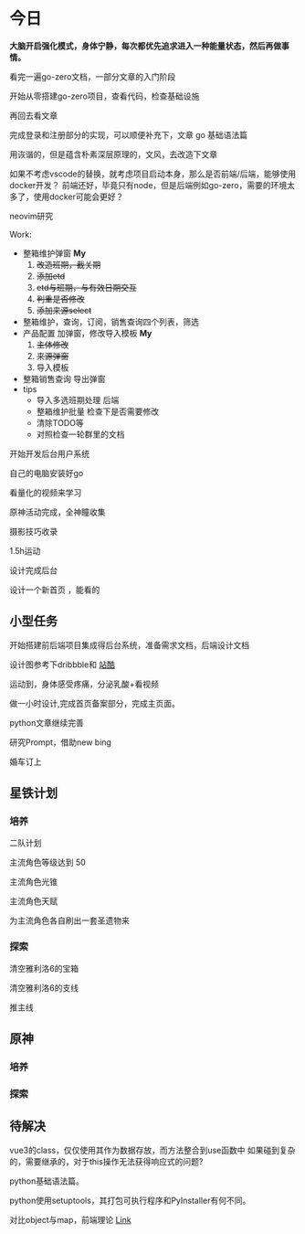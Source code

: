 # 今日

**大脑开启强化模式，身体宁静，每次都优先追求进入一种能量状态，然后再做事情。**

看完一遍go-zero文档，一部分文章的入门阶段

开始从零搭建go-zero项目，查看代码，检查基础设施

再回去看文章

完成登录和注册部分的实现，可以顺便补充下，文章 go 基础语法篇

用诙谐的，但是蕴含朴素深层原理的，文风，去改造下文章

如果不考虑vscode的替换，就考虑项目启动本身，那么是否前端/后端，能够使用docker开发？
前端还好，毕竟只有node，但是后端例如go-zero，需要的环境太多了，使用docker可能会更好？

neovim研究

Work:

* 整箱维护弹窗 **My**
  1. ~~改造班期，截关期~~
  2. ~~添加etd~~
  3. ~~etd与班期，与有效日期交互~~
  4. ~~判重是否修改~~
  5. ~~添加来源select~~
* 整箱维护，查询，订阅，销售查询四个列表，筛选
* 产品配置 加弹窗，修改导入模板 **My**
  1. ~~主体修改~~
  2. ~~来源弹窗~~
  3. 导入模板
* 整箱销售查询 导出弹窗
* tips
  * 导入多选班期处理 后端
  * 整箱维护批量 检查下是否需要修改
  * 清除TODO等
  * 对照检查一轮群里的文档



开始开发后台用户系统

自己的电脑安装好go

看量化的视频来学习

原神活动完成，全神瞳收集

摄影技巧收录


1.5h运动


设计完成后台

设计一个新首页 ，能看的


## 小型任务


开始搭建前后端项目集成得后台系统，准备需求文档，后端设计文档


设计图参考下dribbble和 [站酷](https://www.zcool.com.cn/)

运动到，身体感受疼痛，分泌乳酸+看视频

做一小时设计,完成首页备案部分，完成主页面。

python文章继续完善

研究Prompt，借助new bing

婚车订上

## 星铁计划

### 培养

二队计划

主流角色等级达到 50 

主流角色光锥

主流角色天赋

为主流角色各自刷出一套圣遗物来

### 探索


清空雅利洛6的宝箱

清空雅利洛6的支线

推主线


## 原神

### 培养

### 探索

## 待解决

vue3的class，仅仅使用其作为数据存放，而方法整合到use函数中 如果碰到复杂的，需要继承的，对于this操作无法获得响应式的问题?

python基础语法篇。

python使用setuptools，其打包可执行程序和PyInstaller有何不同。

对比object与map，前端理论 [Link](https://www.zhenghao.io/posts/object-vs-map)